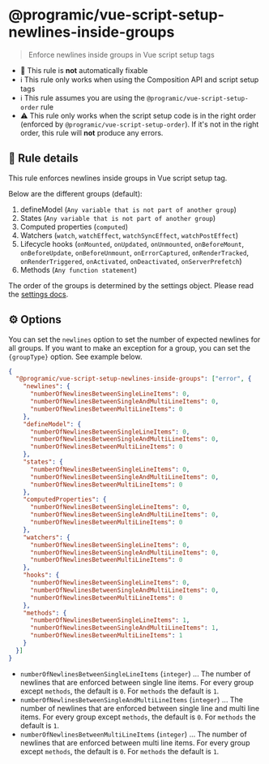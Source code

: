 # @programic/vue-script-setup-newlines-inside-groups

> Enforce newlines inside groups in Vue script setup tags

- :hammer: This rule is **not** automatically fixable
- :information_source: This rule only works when using the Composition API and script setup tags
- :information_source: This rule assumes you are using the `@programic/vue-script-setup-order` rule
- :warning: This rule only works when the script setup code is in the right order (enforced by `@programic/vue-script-setup-order`). If it's not in the right order, this rule will **not** produce any errors.

## :book: Rule details
This rule enforces newlines inside groups in Vue script setup tag.

Below are the different groups (default):
1. defineModel (`Any variable that is not part of another group`)
2. States (`Any variable that is not part of another group`)
3. Computed properties (`computed`)
4. Watchers (`watch`, `watchEffect`, `watchSyncEffect`, `watchPostEffect`)
5. Lifecycle hooks (`onMounted`, `onUpdated`, `onUnmounted`, `onBeforeMount`, `onBeforeUpdate`, `onBeforeUnmount`, `onErrorCaptured`, `onRenderTracked`, `onRenderTriggered`, `onActivated`, `onDeactivated`, `onServerPrefetch`)
6. Methods (`Any function statement`)

The order of the groups is determined by the settings object. Please read the [settings docs](https://github.com/programic/eslint-plugin/blob/master/docs/settings.md).

## :gear: Options
You can set the `newlines` option to set the number of expected newlines for all groups. If you want to make an exception for a group, you can set the `{groupType}` option. See example below.

```json
{
  "@programic/vue-script-setup-newlines-inside-groups": ["error", {
    "newlines": {
      "numberOfNewlinesBetweenSingleLineItems": 0,
      "numberOfNewlinesBetweenSingleAndMultiLineItems": 0,
      "numberOfNewlinesBetweenMultiLineItems": 0
    },
    "defineModel": {
      "numberOfNewlinesBetweenSingleLineItems": 0,
      "numberOfNewlinesBetweenSingleAndMultiLineItems": 0,
      "numberOfNewlinesBetweenMultiLineItems": 0
    },
    "states": {
      "numberOfNewlinesBetweenSingleLineItems": 0,
      "numberOfNewlinesBetweenSingleAndMultiLineItems": 0,
      "numberOfNewlinesBetweenMultiLineItems": 0
    },
    "computedProperties": {
      "numberOfNewlinesBetweenSingleLineItems": 0,
      "numberOfNewlinesBetweenSingleAndMultiLineItems": 0,
      "numberOfNewlinesBetweenMultiLineItems": 0
    },
    "watchers": {
      "numberOfNewlinesBetweenSingleLineItems": 0,
      "numberOfNewlinesBetweenSingleAndMultiLineItems": 0,
      "numberOfNewlinesBetweenMultiLineItems": 0
    },
    "hooks": {
      "numberOfNewlinesBetweenSingleLineItems": 0,
      "numberOfNewlinesBetweenSingleAndMultiLineItems": 0,
      "numberOfNewlinesBetweenMultiLineItems": 0
    },
    "methods": {
      "numberOfNewlinesBetweenSingleLineItems": 1,
      "numberOfNewlinesBetweenSingleAndMultiLineItems": 1,
      "numberOfNewlinesBetweenMultiLineItems": 1
    }
  }]
}
```

- `numberOfNewlinesBetweenSingleLineItems` (`integer`) ... The number of newlines that are enforced between single line items. For every group except `methods`, the default is `0`. For `methods` the default is `1`.
- `numberOfNewlinesBetweenSingleAndMultiLineItems` (`integer`) ... The number of newlines that are enforced between single line and multi line items. For every group except `methods`, the default is `0`. For `methods` the default is `1`.
- `numberOfNewlinesBetweenMultiLineItems` (`integer`) ... The number of newlines that are enforced between multi line items. For every group except `methods`, the default is `0`. For `methods` the default is `1`.
